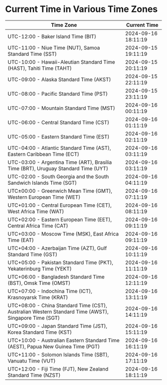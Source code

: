 # Current Time in Various Time Zones

| Time Zone | Current Time |
|-----------|--------------|
| UTC-12:00 - Baker Island Time (BIT) | 2024-09-16 18:11:19 |
| UTC-11:00 - Niue Time (NUT), Samoa Standard Time (SST) | 2024-09-15 19:11:19 |
| UTC-10:00 - Hawaii-Aleutian Standard Time (HAST), Tahiti Time (TAHT) | 2024-09-15 20:11:19 |
| UTC-09:00 - Alaska Standard Time (AKST) | 2024-09-15 22:11:19 |
| UTC-08:00 - Pacific Standard Time (PST) | 2024-09-15 23:11:19 |
| UTC-07:00 - Mountain Standard Time (MST) | 2024-09-16 00:11:19 |
| UTC-06:00 - Central Standard Time (CST) | 2024-09-16 01:11:19 |
| UTC-05:00 - Eastern Standard Time (EST) | 2024-09-16 02:11:19 |
| UTC-04:00 - Atlantic Standard Time (AST), Eastern Caribbean Time (ECT) | 2024-09-16 03:11:19 |
| UTC-03:00 - Argentina Time (ART), Brasília Time (BRT), Uruguay Standard Time (UYT) | 2024-09-16 03:11:19 |
| UTC-02:00 - South Georgia and the South Sandwich Islands Time (SGT) | 2024-09-16 04:11:19 |
| UTC±00:00 - Greenwich Mean Time (GMT), Western European Time (WET) | 2024-09-16 07:11:19 |
| UTC+01:00 - Central European Time (CET), West Africa Time (WAT) | 2024-09-16 08:11:19 |
| UTC+02:00 - Eastern European Time (EET), Central Africa Time (CAT) | 2024-09-16 09:11:19 |
| UTC+03:00 - Moscow Time (MSK), East Africa Time (EAT) | 2024-09-16 09:11:19 |
| UTC+04:00 - Azerbaijan Time (AZT), Gulf Standard Time (GST) | 2024-09-16 10:11:19 |
| UTC+05:00 - Pakistan Standard Time (PKT), Yekaterinburg Time (YEKT) | 2024-09-16 11:11:19 |
| UTC+06:00 - Bangladesh Standard Time (BST), Omsk Time (OMST) | 2024-09-16 12:11:19 |
| UTC+07:00 - Indochina Time (ICT), Krasnoyarsk Time (KRAT) | 2024-09-16 13:11:19 |
| UTC+08:00 - China Standard Time (CST), Australian Western Standard Time (AWST), Singapore Time (SGT) | 2024-09-16 14:11:19 |
| UTC+09:00 - Japan Standard Time (JST), Korea Standard Time (KST) | 2024-09-16 15:11:19 |
| UTC+10:00 - Australian Eastern Standard Time (AEST), Papua New Guinea Time (PGT) | 2024-09-16 16:11:19 |
| UTC+11:00 - Solomon Islands Time (SBT), Vanuatu Time (VUT) | 2024-09-16 17:11:19 |
| UTC+12:00 - Fiji Time (FJT), New Zealand Standard Time (NZST) | 2024-09-16 18:11:19 |
